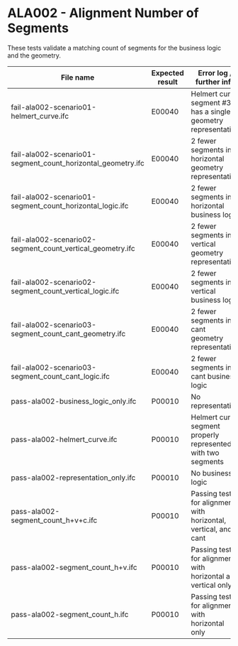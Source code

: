 # ALA002 - Alignment Number of Segments

These tests validate a matching count of segments for the business logic and the geometry.

| File name                                                    | Expected result | Error log / further info                                       |
|--------------------------------------------------------------|-----------------|----------------------------------------------------------------|
| fail-ala002-scenario01-helmert_curve.ifc                     | E00040          | Helmert curve segment #30 has a single geometry representation |
| fail-ala002-scenario01-segment_count_horizontal_geometry.ifc | E00040          | 2 fewer segments in horizontal geometry representation         |
| fail-ala002-scenario01-segment_count_horizontal_logic.ifc    | E00040          | 2 fewer segments in horizontal business logic                  |
| fail-ala002-scenario02-segment_count_vertical_geometry.ifc   | E00040          | 2 fewer segments in vertical geometry representation           |
| fail-ala002-scenario02-segment_count_vertical_logic.ifc      | E00040          | 2 fewer segments in vertical business logic                    |
| fail-ala002-scenario03-segment_count_cant_geometry.ifc       | E00040          | 2 fewer segments in cant geometry representation               |
| fail-ala002-scenario03-segment_count_cant_logic.ifc          | E00040          | 2 fewer segments in cant business logic                        |
| pass-ala002-business_logic_only.ifc                          | P00010          | No representation                                              |
| pass-ala002-helmert_curve.ifc                                | P00010          | Helmert curve segment properly represented with two segments   |
| pass-ala002-representation_only.ifc                          | P00010          | No business logic                                              |
| pass-ala002-segment_count_h+v+c.ifc                          | P00010          | Passing test for alignment with horizontal, vertical, and cant |
| pass-ala002-segment_count_h+v.ifc                            | P00010          | Passing test for alignment with horizontal and vertical only   |
| pass-ala002-segment_count_h.ifc                              | P00010          | Passing test for alignment with horizontal only                |
